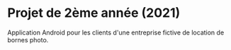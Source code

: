 # Projet de 2ème année (2021)
Application Android pour les clients d'une entreprise fictive de location de bornes photo.  
